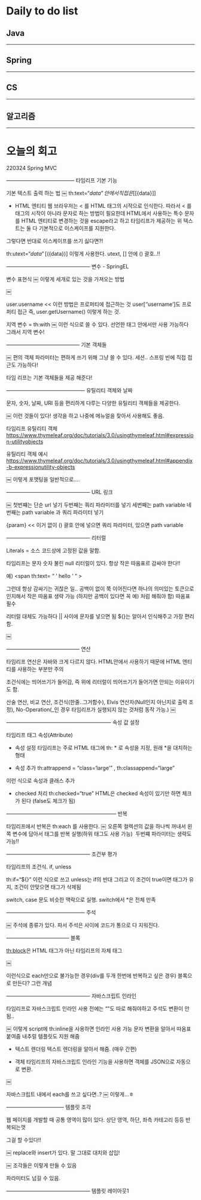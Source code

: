 # Daily to do list
## Java 

- - -
## Spring   

-- - -
## CS    

- - -
## 알고리즘    

---------
# 오늘의 회고

220324 Spring MVC

—————————————
타임리프 기본 기능


기본 텍스트 출력 하는 법
￼
th:text=“${data}”
안에서 직접은 [[${data}]]

- HTML 엔티티
웹 브라우저는 < 를 HTML 태그의 시작으로 인식한다. 따라서 < 를 태그의 시작이 아니라 문자로 하는 방법이 필요한데
HTML에서 사용하는 특수 문자를 HTML 엔티티로 변경하는 것을 escape라고 하고 타임리프가 제공하는 위 텍스트는 둘 다 기본적으로 이스케이프를 지원한다.

그렇다면 반대로 이스케이프를 쓰기 싫다면?!

th:utext=“${data}”
[(${data})]     이렇게 사용한다. utext, [] 안에 () 괄호..!!


————————————————
변수 - SpringEL

변수 표현식 
￼
이렇게 세개로 있는 것을 가져오는 방법

￼

user.username << 이런 방법은 프로퍼티에 접근하는 것
user[‘’username’]도 프로퍼티 접근
즉, user.getUsername() 이렇게 하는 것.


지역 변수 = th:with
￼
이런 식으로 쓸 수 있다. 선언한 태그 안에서만 사용 가능하다 그래서 지역 변수!

——————————————
기본 객체들

￼
편의 객체
파라미터는 편하게 쓰기 위해 그냥 쓸 수 있다.
세션.. 스프링 빈에 직접 접근도 가능하다!

타임 리프는 기본 객체들을 제공 해준다!

———————————————
유틸리티 객체와 날짜

문자, 숫자, 날짜, URI 등을 편리하게 다루는 다양한 유틸리티 객체들을 제공한다.


￼
이런 것들이 있다! 생각을 하고 나중에 메뉴얼을 찾아서 사용해도 좋음.

타임리프 유틸리티 객체 
https://www.thymeleaf.org/doc/tutorials/3.0/usingthymeleaf.html#expression-utilityobjects 

유틸리티 객체 예시 
https://www.thymeleaf.org/doc/tutorials/3.0/usingthymeleaf.html#appendix-b-expressionutility-objects

￼
이렇게 포맷팅을 일반적으로….


————————————————
URL 링크

￼
첫번쨰는 단순 url 넣기
두번째는 쿼리 파라미터를 넣기
세번째는 path variable
네번째는 path variable 과 쿼리 파라미터 넣기

{param} << 이거 없이 () 괄호 안에 넣으면 쿼리 파라미터, 있으면 path variable


————————————————
리터럴

Literals = 소스 코드상에 고정된 값을 말함.

타임리프는 문자 숫자 불린 null 리터럴이 있다.
항상 작은 따옴표르 감싸야 한다!!

예)    <span th:text= “ ‘ hello ‘ “ >

그런데 항상 감싸기는 귀찮은 일.. 공백이 없이 쭉 이어진다면 하나의 의미있는 토큰으로 인지해서 작은 따옴표 생략 가능 (하지만 공백이 있다면 꼭 예) 처럼 해줘야 함) 따옴표 필수

리터럴 대체도 가능하다 || 사이에 문자를 넣으면 됨 ${}는 알아서 인식해주고 가장 편리함.

￼


——————————————
연산

타임리프 연산은 자바와 크게 다르지 않다.
HTML안에서 사용하기 때문에 HTML 엔티티를 사용하는 부분만 주의

조건식에는 띄어쓰기가 들어감, 즉 위에 리터럴이 띄어쓰기가 들어가면 안되는 이유이기도 함.

산술 연산, 비교 연산, 조건식(한줄..그거함수), Elvis 연산자(Null인지 아닌지로 출력 조정), No-Operation(_인 경우 타임리프가 실행되지 않는 것처럼 동작 가능.)
￼


————————————————————
속성 값 설정

타임리프 태그 속성(Attribute)

- 속성 설정
타임리프는 주로 HTML 태그에 th: * 로 속성을 지정, 원래 *을 대치하는 형태

- 속성 추가
th:attrappend = “class=‘large’” ,  th:classappend=“large”

이런 식으로 속성과 클래스 추가

- checked 처리
th:checked=“true”
HTML은 checked 속성이 있기만 하면 체크가 된다 (false도 체크가 됨)


—————————————————————
반복

타임리프에서 반복은 th:each 를 사용한다.
￼
오른쪽 컬렉션의 값을 하나씩 꺼내서 왼쪽 변수에 담아서 태그를 반복 실행(하위 태그도 사용 가능) 
두번쨰 파라미터는 생략도 가능!!


————————————————
조건부 평가

타임리프의 조건식.
if, unless 

th:if=“${}” 이런 식으로 쓰고 unless는 if의 반대
그리고 이 조건이 true이면 태그가 유지, 조건이 안맞으면 태그가 삭제됨

switch, case 문도 비슷한 맥락으로 실행.
switch에서 *은 전체 만족


———————————————
주석

￼
주석에 종류가 있다. 
파서 주석은 사이에 코드가 통으로 다 지워진다.


————————————
블록

<th:block>은 HTML 태그가 아닌 타임리프의 자체 태그


￼

이런식으로 each만으로 불가능한 경우(div를 두개 한번에 반복하고 싶은 경우)
블록으로 만든다? 그런 개념

————————————————
자바스크립트 인라인

타임리프로 자바스크립트 인라인 사용 전에는 “”도 따로 해줘야하고 주석도 변환이 안됨..

￼
이렇게 script에 th:inline을 사용하면 인라인 사용 가능 문자 변환을 알아서 따옴표 붙여줌
내추럴 템플릿도 지원 해줌

- 텍스트 렌더링
텍스트 렌더링을 알아서 해줌. (매우 간편)

- 객체
타임리프의 자바스크립트 인라인 기능을 사용하면 객체를 JSON으로 자동으로 변환.

￼

자바스크립트 내에서 each를 쓰고 싶다면..?
￼
이렇게…ㅎ


———————————
템플릿 조각

웹 페이지를 개발할 때 공통 영역이 많이 있다. 상단 영역, 하단, 좌측 카테고리 등등 반복되는껏

그걸 할 수있다!!

￼
replace와 insert가 있다. 말 그대로 대치와 삽입!

￼
조각들은 이렇게 만들 수 있음

파라미터도 넘길 수 있음.

————————————————
템플릿 레이아웃1



